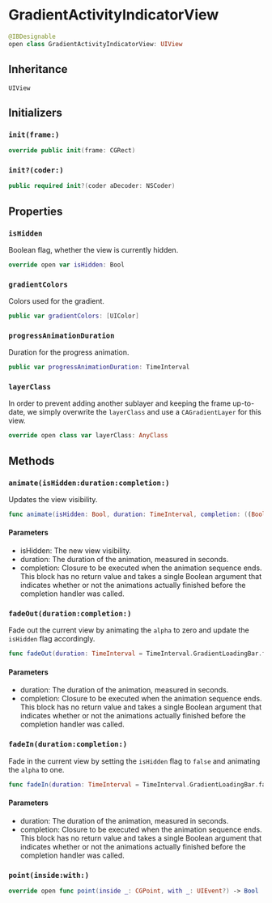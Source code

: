 # GradientActivityIndicatorView

``` swift
@IBDesignable
open class GradientActivityIndicatorView: UIView 
```

## Inheritance

`UIView`

## Initializers

### `init(frame:)`

``` swift
override public init(frame: CGRect) 
```

### `init?(coder:)`

``` swift
public required init?(coder aDecoder: NSCoder) 
```

## Properties

### `isHidden`

Boolean flag, whether the view is currently hidden.

``` swift
override open var isHidden: Bool 
```

### `gradientColors`

Colors used for the gradient.

``` swift
public var gradientColors: [UIColor] 
```

### `progressAnimationDuration`

Duration for the progress animation.

``` swift
public var progressAnimationDuration: TimeInterval 
```

### `layerClass`

In order to prevent adding another sublayer and keeping the frame up-to-date, we
simply overwrite the `layerClass` and use a `CAGradientLayer` for this view.

``` swift
override open class var layerClass: AnyClass 
```

## Methods

### `animate(isHidden:duration:completion:)`

Updates the view visibility.

``` swift
func animate(isHidden: Bool, duration: TimeInterval, completion: ((Bool) -> Void)? = nil) 
```

> 

#### Parameters

  - isHidden: The new view visibility.
  - duration: The duration of the animation, measured in seconds.
  - completion: Closure to be executed when the animation sequence ends. This block has no return value and takes a single Boolean argument that indicates whether or not the animations actually finished before the completion handler was called.

### `fadeOut(duration:completion:)`

Fade out the current view by animating the `alpha` to zero and update the `isHidden` flag accordingly.

``` swift
func fadeOut(duration: TimeInterval = TimeInterval.GradientLoadingBar.fadeOutDuration, completion: ((Bool) -> Void)? = nil) 
```

> 

#### Parameters

  - duration: The duration of the animation, measured in seconds.
  - completion: Closure to be executed when the animation sequence ends. This block has no return value and takes a single Boolean argument that indicates whether or not the animations actually finished before the completion handler was called.

### `fadeIn(duration:completion:)`

Fade in the current view by setting the `isHidden` flag to `false` and animating the `alpha` to one.

``` swift
func fadeIn(duration: TimeInterval = TimeInterval.GradientLoadingBar.fadeInDuration, completion: ((Bool) -> Void)? = nil) 
```

> 

#### Parameters

  - duration: The duration of the animation, measured in seconds.
  - completion: Closure to be executed when the animation sequence ends. This block has no return value and takes a single Boolean argument that indicates whether or not the animations actually finished before the completion handler was called.

### `point(inside:with:)`

``` swift
override open func point(inside _: CGPoint, with _: UIEvent?) -> Bool 
```
